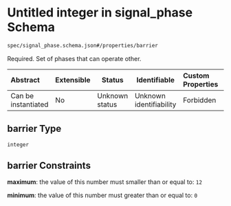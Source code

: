 # Untitled integer in signal_phase Schema

```txt
spec/signal_phase.schema.json#/properties/barrier
```

Required. Set of phases that can operate other.


| Abstract            | Extensible | Status         | Identifiable            | Custom Properties | Additional Properties | Access Restrictions | Defined In                                                                              |
| :------------------ | ---------- | -------------- | ----------------------- | :---------------- | --------------------- | ------------------- | --------------------------------------------------------------------------------------- |
| Can be instantiated | No         | Unknown status | Unknown identifiability | Forbidden         | Allowed               | none                | [signal_phase.schema.json\*](../../out/signal_phase.schema.json "open original schema") |

## barrier Type

`integer`

## barrier Constraints

**maximum**: the value of this number must smaller than or equal to: `12`

**minimum**: the value of this number must greater than or equal to: `0`
